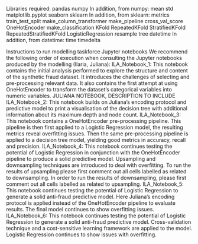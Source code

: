 Libraries required:
pandas
numpy
	In addition, from numpy:
	mean
	std
matplotlib.pyplot
seaborn
sklearn
	In addition, from sklearn:
	metrics
train_test_split
make_column_transformer 
make_pipeline
cross_val_score
OneHotEncoder
make_classification
KFold
RepeatedKFold
StratifiedKFold
RepeatedStratifiedKFold
LogisticRegression
resample
tree
datetime
	In addition, from datetime:
time
	timedelta 

Instructions to run modelling taskforce Jupyter notebooks
We recommend the following order of execution when consulting the Jupyter notebooks produced by the modelling (Ilaria, Juliana):
ILA_Notebook_1: This notebook contains the initial analysis performed to explore the structure and content of the synthetic fraud dataset. It introduces the challenges of selecting and pre-processing relevant data. It also contains the first attempt at using OneHotEncoder to transform the dataset’s categorical variables into numeric variables.
JULIANA NOTEBOOK, DESCRIPTION TO INCLUDE
ILA_Notebook_2: This notebook builds on Juliana’s encoding protocol and predictive model to print a visualisation of the decision tree with additional information about its maximum depth and node count. 
ILA_Notebook_3: This notebook contains a OneHotEncoder pre-processing pipeline. This pipeline is then first applied to a Logistic Regression model, the resulting metrics reveal overfitting issues. Then the same pre-processing pipeline is applied to a decision tree model, yielding good metrics in accuracy, recall and precision.
ILA_Notebook_4: This notebook continues testing the potential of Logistic Regression in conjunction with the OneHotEncoder pipeline to produce a solid predictive model. Upsampling and downsampling techniques are introduced to deal with overfitting. To run the results of upsampling please first comment out all cells labelled as related to downsampling. In order to run the results of downsampling, please first comment out all cells labelled as related to upsampling.
ILA_Notebook_5: This notebook continues testing the potential of Logistic Regression to generate a solid anti-fraud predictive model. Here Juliana’s encoding protocol is applied instead of the OneHotEncoder pipeline to evaluate results. The final model continues to show overfitting issues.
ILA_Notebook_6: This notebook continues testing the potential of Logistic Regression to generate a solid anti-fraud predictive model. Cross-validation technique and a cost-sensitive learning framework are applied to the model. Logistic Regression continues to show issues with overfitting. 